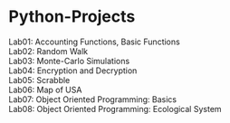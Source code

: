 # Python-Projects

Lab01: Accounting Functions, Basic Functions   
Lab02: Random Walk   
Lab03: Monte-Carlo Simulations     
Lab04: Encryption and Decryption    
Lab05: Scrabble    
Lab06: Map of USA      
Lab07: Object Oriented Programming: Basics    
Lab08: Object Oriented Programming: Ecological System      
   

